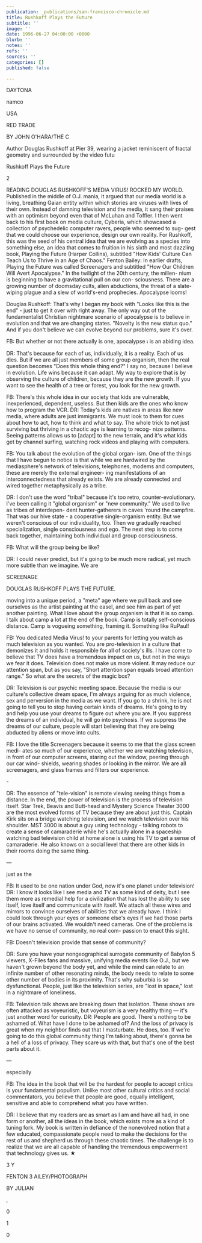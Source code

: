 ```yaml
---
publication: _publications/san-francisco-chronicle.md
title: Rushkoff Plays the Future
subtitle: ''
image: ''
date: 1996-06-27 04:00:00 +0000
blurb: ''
notes: ''
refs: ''
sources: ''
categories: []
published: false

---
```

DAYTONA 

namco 

USA 

RED TRADE 

BY JOHN O'HARA/THE C 

Author Douglas Rushkoff at Pier 39, wearing a jacket reminiscent of fractal geometry and surrounded by the video futu 

Rushkoff Plays the Future 

2 

READING DOUGLAS RUSHKOFF'S MEDIA VIRUS! ROCKED MY WORLD. Published in the middle of O.J. mania, it argued that our media world is a living, breathing Gaian entity within which stories are viruses with lives of their own. Instead of damning television and the media, it sang their praises with an optimism beyond even that of McLuhan and Toffler. I then went back to his first book on media culture, Cyberia, which showcased a collection of psychedelic computer ravers, people who seemed to sug- gest that we could choose our experience, design our own reality. For Rushkoff, this was the seed of his central idea that we are evolving as a species into something else, an idea that comes to fruition in his sixth and most dazzling book, Playing the Future (Harper Collins), subtitled "How Kids' Culture Can Teach Us to Thrive in an Age of Chaos." Fenton Bailey: In earlier drafts, Playing the Future was called Screenagers and subtitled "How Our Children Will Avert Apocalypse." In the twilight of the 20th century, the millen- nium is beginning to have a gravitational pull on our con- sciousness. There are a growing number of doomsday cults, alien abductions, the threat of a slate-wiping plague and a slew of world's-end prophecies. Apocalypse looms! 

Douglas Rushkoff: That's why I began my book with "Looks like this is the end" - just to get it over with right away. The only way out of the fundamentalist Christian nightmare scenario of apocalypse is to believe in evolution and that we are changing states. "Novelty is the new status quo." And if you don't believe we can evolve beyond our problems, sure it's over. 

FB: But whether or not there actually is one, apocalypse เ is an abiding idea. 

DR: That's because for each of us, individually, it is a reality. Each of us dies. But if we are all just members of some group organism, then the real question becomes "Does this whole thing end?" I say no, because I believe in evolution. Life wins because it can adapt. My way to explore that is by observing the culture of children, because they are the new growth. If you want to see the health of a tree or forest, you look for the new growth. 

FB: There's this whole idea in our society that kids are vulnerable, inexperienced, dependent, useless. But then kids are the ones who know how to program the VCR. DR: Today's kids are natives in areas like new media, where adults are just immigrants. We must look to them for cues about how to act, how to think and what to say. The whole trick to not just surviving but thriving in a chaotic age is learning to recog- nize patterns. Seeing patterns allows us to \[adapt\] to the new terrain, and it's what kids get by channel surfing, watching rock videos and playing with computers. 

FB: You talk about the evolution of the global organ- ism. One of the things that I have begun to notice is that while we are hardwired by the mediasphere's network of televisions, telephones, modems and computers, these are merely the external engineer- ing manifestations of an interconnectedness that already exists. We are already connected and wired together metaphysically as a tribe. 

DR: I don't use the word "tribal" because it's too retro, counter-evolutionary. I've been calling it "global organism" or "new community." We used to live as tribes of interdepen- dent hunter-gatherers in caves 'round the campfire. That was our hive state - a cooperative single-organism entity. But we weren't conscious of our individuality, too. Then we gradually reached specialization, single consciousness and ego. The next step is to come back together, maintaining both individual and group consciousness. 

FB: What will the group being be like? 

DR: I could never predict, but it's going to be much more radical, yet much more subtle than we imagine. We are 

SCREENAGE 

DOUGLAS RUSHKOFF PLAYS THE FUTURE. 

moving into a unique period, a "meta" age where we pull back and see ourselves as the artist painting at the easel, and see him as part of yet another painting. What I love about the group organism is that it is so camp. I talk about camp a lot at the end of the book. Camp is totally self-conscious distance. Camp is vogueing something, framing it. Something like RuPaul! 

FB: You dedicated Media Virus! to your parents for letting you watch as much television as you wanted. You are pro-television in a culture that demonizes it and holds it responsible for all of society's ills. I have come to believe that TV does have a tremendous impact on us, but not in the ways we fear it does. Television does not make us more violent. It may reduce our attention span, but as you say, "Short attention span equals broad attention range." So what are the secrets of the magic box? 

DR: Television is our psychic meeting space. Because the media is our culture's collective dream space, I'm always arguing for as much violence, sex and perversion in the media as we want. If you go to a shrink, he is not going to tell you to stop having certain kinds of dreams. He's going to try and help you use your dreams to figure out where you are. If you suppress the dreams of an individual, he will go into psychosis. If we suppress the dreams of our culture, people will start believing that they are being abducted by aliens or move into cults. 

FB: I love the title Screenagers because it seems to me that the glass screen medi- ates so much of our experience, whether we are watching television, in front of our computer screens, staring out the window, peering through our car wind- shields, wearing shades or looking in the mirror. We are all screenagers, and glass frames and filters our experience. 

\- 

DR: The essence of "tele-vision" is remote viewing seeing things from a distance. In the end, the power of television is the process of television itself. Star Trek, Beavis and Butt-head and Mystery Science Theater 3000 are the most evolved forms of TV because they are about just this. Captain Kirk sits on a bridge watching television, and we watch television over his shoulder. MST 3000 is about a guy using technology - talking robots to create a sense of camaraderie while he's actually alone in a spaceship watching bad television child at home alone is using his TV to get a sense of camaraderie. He also knows on a social level that there are other kids in their rooms doing the same thing. 

— 

just as the 

FB: It used to be one nation under God, now it's one planet under television! DR: I know it looks like I see media and TV as some kind of deity, but I see them more as remedial help for a civilization that has lost the ability to see itself, love itself and communicate with itself. We attach all these wires and mirrors to convince ourselves of abilities that we already have. I think I could look through your eyes or someone else's eyes if we had those parts of our brains activated. We wouldn't need cameras. One of the problems is we have no sense of community, no real com- passion to enact this sight. 

FB: Doesn't television provide that sense of community? 

DR: Sure you have your nongeographical surrogate community of Babylon 5 viewers, X-Files fans and massive, unifying media events like O.J., but we haven't grown beyond the body yet, and while the mind can relate to an infinite number of other resonating minds, the body needs to relate to some other number of bodies in its proximity. That's why suburbia is so dysfunctional. People, just like the television series, are "lost in space," lost in a nightmare of loneliness. 

FB: Television talk shows are breaking down that isolation. These shows are often attacked as voyeuristic, but voyeurism is a very healthy thing — it's just another word for curiosity. DR: People are good. There's nothing to be ashamed of. What have I done to be ashamed of? And the loss of privacy is great when my neighbor finds out that I masturbate. He does, too. If we're going to do this global community thing I'm talking about, there's gonna be a hell of a loss of privacy. They scare us with that, but that's one of the best parts about it. 

— 

especially 

FB: The idea in the book that will be the hardest for people to accept critics is your fundamental populism. Unlike most other cultural critics and social commentators, you believe that people are good, equally intelligent, sensitive and able to comprehend what you have written. 

DR: I believe that my readers are as smart as I am and have all had, in one form or another, all the ideas in the book, which exists more as a kind of tuning fork. My book is written in defiance of the nonevolved notion that a few educated, compassionate people need to make the decisions for the rest of us and shepherd us through these chaotic times. The challenge is to realize that we are all capable of handling the tremendous empowerment that technology gives us. ★ 

3 Y 

FENTON 3 AILEY/PHOTOGRAPH 

BY JULIAN 

, 

0 

1 

0